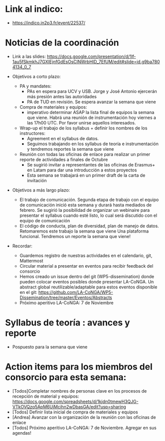 
# Link al indico:
* https://indico.in2p3.fr/event/22537/

# Noticias de la coordinación

* Link a las slides: https://docs.google.com/presentation/d/1lf-1au5fSkmkhJ7GXIEjnfGdEsOsCINWrbHID_7EfUM/edit#slide=id.g9ba7804134_0_7
* Objetivos a corto plazo:

  * PA y mandates:
     * PAs en espera para UCV y USB. Jorge y José Antonio ejercerán más presión antes las autoridades
     * PA de TUD en revisión. Se espera avanzar la semana que viene
   * Compra de materiales y equipos:
     * imperativo determinar ASAP la lista final de equipos la semana que viene. Habrá una reunión de instrumentación hoy viernes a las 17h00 UTC. Por favor unirse aquellos interesados. 
   * Wrap-up el trabajo de los syllabus + definir los nombres de los instructores:
     * Agreement en el syllabus de datos. 
     * Seguimos trabajando en los syllabus de teoría e instrumentación y tendremos reportes la semana que viene
   * Reunión con todas las oficinas de enlace para realizar un primer reporte de actividades a finales de Octubre
     * Se sugirió invitar a representantes de las oficinas de Erasmus+ en Latam para dar una introducción a estos proyectos
     * Esta semana se trabajará en un primer draft de la carta de invitación

* Objetivos a más largo plazo:
  * El trabajo de comunicación. Segunda etapa de trabajo con el equipo de comunicación inició esta semana y durará hasta mediados de febrero. Se sugirió la posibilidad de organizar un webinaire para presentar el syllabus cuando esté listo, lo cual será discutido con el equipo de comunicación
  * El código de conducta, plan de diversidad, plan de manejo de datos. Retomaremos este trabajo la semana que viene
Una plataforma funcional. Tendremos un reporte la semana que viene!

* Recordar:
  * Guardemos registro de nuestras actividades en el calendario, git, Mattermost
  * Circular material a presentar en eventos para recibir feedback del consorcio
  * Hemos creado un issue dentro del git (WP5-dissemination) donde pueden colocar eventos posibles donde presentar LA-CoNGA. Un abstract global reutilizable/adaptable para estos eventos disponible en el git: https://github.com/LA-CoNGA/WP5-Dissemination/tree/master/Eventos/Abstracts
   * Próximo aperitivo LA-CoNGA: 7 de Noviembre

# Syllabus de teoría : avances y reporte

* Pospuesto para la semana que viene

# Action items para los miembros del consorcio para esta semana:

* [Todos]Completar nombres de personas clave en los procesos de recepción de material y equipos: https://docs.google.com/spreadsheets/d/1kjdn0tmewH3QJG-VTkOVQzq5ApM6UjMcihn2wDbasGA/edit?usp=sharing
* [Todos] Definir lista inicial de compra de materiales y equipos
* [Andrea] Avanzar con la organización de la reunión con las oficinas de enlace
* [Todos] Próximo aperitivo LA-CoNGA: 7 de Noviembre. Agregar en sus agendas!

